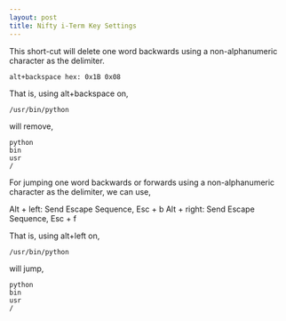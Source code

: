 ```yaml
---
layout: post
title: Nifty i-Term Key Settings
---
```

This short-cut will delete one word backwards using a non-alphanumeric character as the delimiter.

    alt+backspace hex: 0x1B 0x08

That is, using alt+backspace on,

    /usr/bin/python

will remove,
    
    python
    bin
    usr
    /

For jumping one word backwards or forwards using a non-alphanumeric character as the delimiter, we can use, 

Alt + left: Send Escape Sequence, Esc + b
Alt + right: Send Escape Sequence, Esc + f

That is, using alt+left on,

    /usr/bin/python

will jump,
    
    python
    bin
    usr
    /